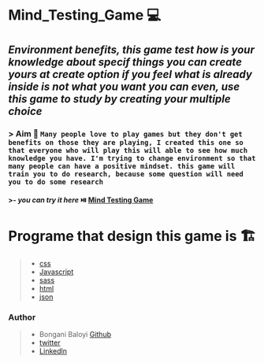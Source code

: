 # Mind_Testing_Game 💻

## *Environment benefits, this game test how is your knowledge about specif things you can create yours at create option if you feel what is already inside is not what you want you can even, use this game to study by creating your multiple choice*

### > Aim 🥉 ``Many people love to play games but they don't get benefits on those they are playing, I created this one so that everyone who will play this will able to see how much knowledge you have. I'm trying to change environment so that many people can have a positive mindset. this game will train you to do research, because some question will need you to do some research``

#### >- *you can try it here* ⏯️ [Mind Testing Game](./https://bongani94.github.io/Mind_Testing_Game)

# Programe that design this game is 🏗️
>- [css](./css)
>- [Javascript](./js)
>- [sass](./sass)
>- [html](./index.html)
>- [json](./package.json)

### Author
>- Bongani Baloyi [Github](./https://github.com/Bongani94)
>- [twitter](./https://twitter.com/Khalanga94)
>- [Linkedln](./https://www.linkedin.com/in/bongani-baloyi-1794b1121)
